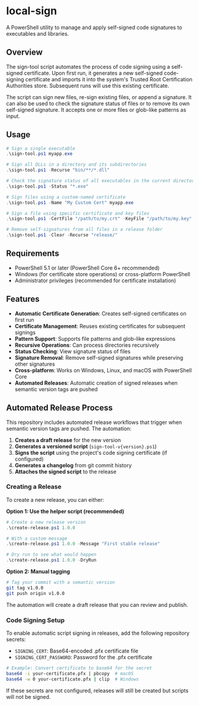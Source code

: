 # local-sign

A PowerShell utility to manage and apply self-signed code signatures to executables and libraries.

## Overview

The sign-tool script automates the process of code signing using a self-signed certificate. Upon first run, it generates a new self-signed code-signing certificate and imports it into the system's Trusted Root Certification Authorities store. Subsequent runs will use this existing certificate.

The script can sign new files, re-sign existing files, or append a signature. It can also be used to check the signature status of files or to remove its own self-signed signature. It accepts one or more files or glob-like patterns as input.

## Usage

```powershell
# Sign a single executable
.\sign-tool.ps1 myapp.exe

# Sign all DLLs in a directory and its subdirectories
.\sign-tool.ps1 -Recurse "bin/**/*.dll"

# Check the signature status of all executables in the current directory
.\sign-tool.ps1 -Status "*.exe"

# Sign files using a custom-named certificate
.\sign-tool.ps1 -Name "My Custom Cert" myapp.exe

# Sign a file using specific certificate and key files
.\sign-tool.ps1 -CertFile "/path/to/my.crt" -KeyFile "/path/to/my.key" myapp.exe

# Remove self-signatures from all files in a release folder
.\sign-tool.ps1 -Clear -Recurse "release/"
```

## Requirements

- PowerShell 5.1 or later (PowerShell Core 6+ recommended)
- Windows (for certificate store operations) or cross-platform PowerShell
- Administrator privileges (recommended for certificate installation)

## Features

- **Automatic Certificate Generation**: Creates self-signed certificates on first run
- **Certificate Management**: Reuses existing certificates for subsequent signings
- **Pattern Support**: Supports file patterns and glob-like expressions
- **Recursive Operations**: Can process directories recursively
- **Status Checking**: View signature status of files
- **Signature Removal**: Remove self-signed signatures while preserving other signatures
- **Cross-platform**: Works on Windows, Linux, and macOS with PowerShell Core 
- **Automated Releases**: Automatic creation of signed releases when semantic version tags are pushed

## Automated Release Process

This repository includes automated release workflows that trigger when semantic version tags are pushed. The automation:

1. **Creates a draft release** for the new version
2. **Generates a versioned script** (`sign-tool-v{version}.ps1`) 
3. **Signs the script** using the project's code signing certificate (if configured)
4. **Generates a changelog** from git commit history
5. **Attaches the signed script** to the release

### Creating a Release

To create a new release, you can either:

**Option 1: Use the helper script (recommended)**
```powershell
# Create a new release version
.\create-release.ps1 1.0.0

# With a custom message
.\create-release.ps1 1.0.0 -Message "First stable release"

# Dry run to see what would happen
.\create-release.ps1 1.0.0 -DryRun
```

**Option 2: Manual tagging**
```bash
# Tag your commit with a semantic version
git tag v1.0.0
git push origin v1.0.0
```

The automation will create a draft release that you can review and publish.

### Code Signing Setup

To enable automatic script signing in releases, add the following repository secrets:

- `SIGNING_CERT`: Base64-encoded .pfx certificate file
- `SIGNING_CERT_PASSWORD`: Password for the .pfx certificate

```bash
# Example: Convert certificate to base64 for the secret
base64 -i your-certificate.pfx | pbcopy  # macOS
base64 -w 0 your-certificate.pfx | clip  # Windows
```

If these secrets are not configured, releases will still be created but scripts will not be signed.
